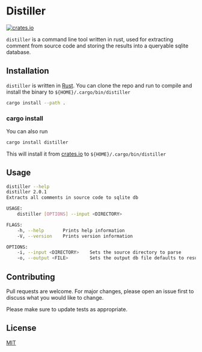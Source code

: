 # Distiller
[![crates.io](https://img.shields.io/crates/v/distiller.svg)](https://crates.io/crates/distiller)

`distiller` is a command line tool written in rust, used for extracting comment from source code and storing the results into a queryable sqlite database.

## Installation
`distiller` is written in [Rust](https://www.rust-lang.org/). You can clone the repo and run to compile and install the binary to `${HOME}/.cargo/bin/distiller`

```bash
cargo install --path .   
```

### cargo install
You can also run 

```bash
cargo install distiller
```
This will install it from [crates.io](https://crates.io) to `${HOME}/.cargo/bin/distiller`

## Usage

```bash
distiller --help
distiller 2.0.1
Extracts all comments in source code to sqlite db

USAGE:
    distiller [OPTIONS] --input <DIRECTORY>

FLAGS:
    -h, --help       Prints help information
    -V, --version    Prints version information

OPTIONS:
    -i, --input <DIRECTORY>    Sets the source directory to parse
    -o, --output <FILE>        Sets the output db file defaults to results.db
```

## Contributing
Pull requests are welcome. For major changes, please open an issue first to discuss what you would like to change.

Please make sure to update tests as appropriate.

## License
[MIT](https://choosealicense.com/licenses/mit/)
